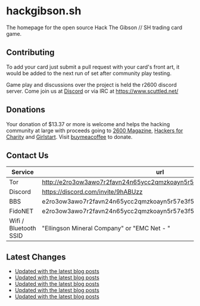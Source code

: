 # hackgibson.sh
The homepage for the open source Hack The Gibson // SH trading card game.


## Contributing

To add your card just submit a pull request with your card's front art, it would be added to the next run of set after community play testing.

Game play and discussions over the project is held the r2600 discord server. Come join us at [Discord](https://discord.com/invite/9hABUzz) or via IRC at https://www.scuttled.net/


## Donations

Your donation of $13.37 or more is welcome and helps the hacking community at large with proceeds going to [2600 Magazine](https://2600.com/), [Hackers for Charity](https://hackersforcharity.org) and [Girlstart](https://girlstart.org).  Visit [buymeacoffee](https://www.buymeacoffee.com/hackgibson.sh) to donate.


## Contact Us

Service | url
-|-
Tor | http://e2ro3ow3awo7r2favn24n65ycc2qmzkoayn5r57e3f56nvjwdcgg32ad.onion
Discord | https://discord.com/invite/9hABUzz
BBS | e2ro3ow3awo7r2favn24n65ycc2qmzkoayn5r57e3f56nvjwdcgg32ad.onion:23
FidoNET | e2ro3ow3awo7r2favn24n65ycc2qmzkoayn5r57e3f56nvjwdcgg32ad.onion:24554
Wifi / Bluetooth SSID | "Ellingson Mineral Company" or "EMC Net - <fidonet address>"

## Latest Changes
<!-- BLOG-POST-LIST:START -->
- [Updated with the latest blog posts](https://github.com/DFW2600/hackgibson.sh/commit/4a6baa1f03b00f38a251a7312ffada3af99acfa1)
- [Updated with the latest blog posts](https://github.com/DFW2600/hackgibson.sh/commit/d486a594e3d462346e00b562b7fcb2474ced28b0)
- [Updated with the latest blog posts](https://github.com/DFW2600/hackgibson.sh/commit/7d70a216e6f7082624baa412096ffbee04d5dfd9)
- [Updated with the latest blog posts](https://github.com/DFW2600/hackgibson.sh/commit/030fcbbc5dc7ba58aa1f02e574becbcf2968a2ef)
- [Updated with the latest blog posts](https://github.com/DFW2600/hackgibson.sh/commit/00959f06a8d70067bfbe8a1b81a650f96060ee5b)
<!-- BLOG-POST-LIST:END -->
